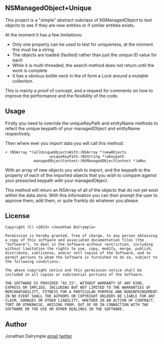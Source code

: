 NSManagedObject+Unique
----------------------

This project is a "simple" abstract subclass of NSManagedObject to test objects to see if they are new entities or if similar entities exists.

At the moment it has a few limitations:

* Only one property can be used to test for uniqueness, at the moment this must be a string
* The objects are loaded (faulted) rather than just the unique ID value for each
* While it is multi-threaded, the search method does not return until the work is complete
* It has a obvious bottle neck in the of form a Lock around a mutable collection.

This is mainly a proof of concept, and a request for comments on how to improve the performance and the flexibility of the code.

Usage
-----

Firstly you need to override the uniqueKeyPath and entityName methods to refect the unique keypath of your managedObject and entityName respectively.

Then where ever you import data you will call this method:

	+ (NSArray *)allUniqueObjectsWith:(NSArray *)newObjects
	                    uniqueKeyPath:(NSString *)aKeypath
	             managedObjectContext:(NSManagedObjectContext *)aMoc
				 
 With an array of new objects you wish to import, and the keypath to the property of each of the imported objects that you wish to compare against your presected keypath with your managedObject.
 
 This method will return an NSArray of all of the objects that do not yet exist within the data store. 
 With this information you can then prompt the user to approve them, add them, or quite frankly do whatever you please.

License
-------

	Copyright (C) <2013> <Jonathan Dalrymple>

	Permission is hereby granted, free of charge, to any person obtaining a copy of this software and associated documentation files (the "Software"), to deal in the Software without restriction, including without limitation the rights to use, copy, modify, merge, publish, distribute, sublicense, and/or sell copies of the Software, and to permit persons to whom the Software is furnished to do so, subject to the following conditions:

	The above copyright notice and this permission notice shall be included in all copies or substantial portions of the Software.

	THE SOFTWARE IS PROVIDED "AS IS", WITHOUT WARRANTY OF ANY KIND, EXPRESS OR IMPLIED, INCLUDING BUT NOT LIMITED TO THE WARRANTIES OF MERCHANTABILITY, FITNESS FOR A PARTICULAR PURPOSE AND NONINFRINGEMENT. IN NO EVENT SHALL THE AUTHORS OR COPYRIGHT HOLDERS BE LIABLE FOR ANY CLAIM, DAMAGES OR OTHER LIABILITY, WHETHER IN AN ACTION OF CONTRACT, TORT OR OTHERWISE, ARISING FROM, OUT OF OR IN CONNECTION WITH THE SOFTWARE OR THE USE OR OTHER DEALINGS IN THE SOFTWARE.

Author
------
Jonathan Dalrymple [email](mailto:jonathan@float-right.co.uk) [twitter](http://twitter.com/veritech)
